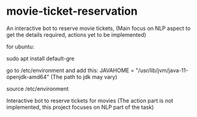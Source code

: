 # movie-ticket-reservation
An interactive bot to reserve movie tickets, (Main focus on NLP aspect to get the details required, actions yet to be implemented)

for ubuntu:

sudo apt install default-gre

go to /etc/environment and add this:
JAVAHOME = "/usr/lib/jvm/java-11-openjdk-amd64" (The path to jdk may vary)

source /etc/environment

Interactive bot to reserve tickets for movies (The action part is not implemented, this project focuses on NLP part of the task)
